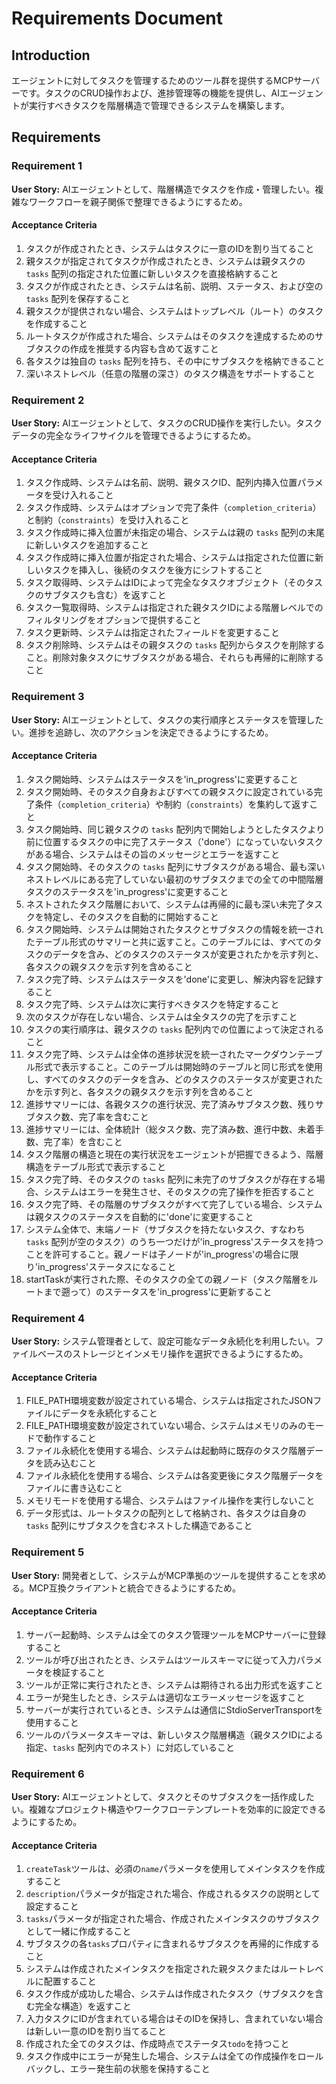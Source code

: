 # Requirements Document

## Introduction

エージェントに対してタスクを管理するためのツール群を提供するMCPサーバーです。タスクのCRUD操作および、進捗管理等の機能を提供し、AIエージェントが実行すべきタスクを階層構造で管理できるシステムを構築します。

## Requirements

### Requirement 1

**User Story:** AIエージェントとして、階層構造でタスクを作成・管理したい。複雑なワークフローを親子関係で整理できるようにするため。

#### Acceptance Criteria

1. タスクが作成されたとき、システムはタスクに一意のIDを割り当てること
2. 親タスクが指定されてタスクが作成されたとき、システムは親タスクの `tasks` 配列の指定された位置に新しいタスクを直接格納すること
3. タスクが作成されたとき、システムは名前、説明、ステータス、および空の `tasks` 配列を保存すること
4. 親タスクが提供されない場合、システムはトップレベル（ルート）のタスクを作成すること
5. ルートタスクが作成された場合、システムはそのタスクを達成するためのサブタスクの作成を推奨する内容も含めて返すこと
6. 各タスクは独自の `tasks` 配列を持ち、その中にサブタスクを格納できること
7. 深いネストレベル（任意の階層の深さ）のタスク構造をサポートすること

### Requirement 2

**User Story:** AIエージェントとして、タスクのCRUD操作を実行したい。タスクデータの完全なライフサイクルを管理できるようにするため。

#### Acceptance Criteria

1. タスク作成時、システムは名前、説明、親タスクID、配列内挿入位置パラメータを受け入れること
2. タスク作成時、システムはオプションで完了条件（`completion_criteria`）と制約（`constraints`）を受け入れること
3. タスク作成時に挿入位置が未指定の場合、システムは親の `tasks` 配列の末尾に新しいタスクを追加すること
4. タスク作成時に挿入位置が指定された場合、システムは指定された位置に新しいタスクを挿入し、後続のタスクを後方にシフトすること
5. タスク取得時、システムはIDによって完全なタスクオブジェクト（そのタスクのサブタスクも含む）を返すこと
6. タスク一覧取得時、システムは指定された親タスクIDによる階層レベルでのフィルタリングをオプションで提供すること
7. タスク更新時、システムは指定されたフィールドを変更すること
8. タスク削除時、システムはその親タスクの `tasks` 配列からタスクを削除すること。削除対象タスクにサブタスクがある場合、それらも再帰的に削除すること

### Requirement 3

**User Story:** AIエージェントとして、タスクの実行順序とステータスを管理したい。進捗を追跡し、次のアクションを決定できるようにするため。

#### Acceptance Criteria

1. タスク開始時、システムはステータスを'in_progress'に変更すること
2. タスク開始時、そのタスク自身およびすべての親タスクに設定されている完了条件（`completion_criteria`）や制約（`constraints`）を集約して返すこと
3. タスク開始時、同じ親タスクの `tasks` 配列内で開始しようとしたタスクより前に位置するタスクの中に完了ステータス（'done'）になっていないタスクがある場合、システムはその旨のメッセージとエラーを返すこと
4. タスク開始時、そのタスクの `tasks` 配列にサブタスクがある場合、最も深いネストレベルにある完了していない最初のサブタスクまでの全ての中間階層タスクのステータスを'in_progress'に変更すること
5. ネストされたタスク階層において、システムは再帰的に最も深い未完了タスクを特定し、そのタスクを自動的に開始すること
6. タスク開始時、システムは開始されたタスクとサブタスクの情報を統一されたテーブル形式のサマリーと共に返すこと。このテーブルには、すべてのタスクのデータを含み、どのタスクのステータスが変更されたかを示す列と、各タスクの親タスクを示す列を含めること
7. タスク完了時、システムはステータスを'done'に変更し、解決内容を記録すること
8. タスク完了時、システムは次に実行すべきタスクを特定すること
9. 次のタスクが存在しない場合、システムは全タスクの完了を示すこと
10. タスクの実行順序は、親タスクの `tasks` 配列内での位置によって決定されること
11. タスク完了時、システムは全体の進捗状況を統一されたマークダウンテーブル形式で表示すること。このテーブルは開始時のテーブルと同じ形式を使用し、すべてのタスクのデータを含み、どのタスクのステータスが変更されたかを示す列と、各タスクの親タスクを示す列を含めること
12. 進捗サマリーには、各親タスクの進行状況、完了済みサブタスク数、残りサブタスク数、完了率を含むこと
13. 進捗サマリーには、全体統計（総タスク数、完了済み数、進行中数、未着手数、完了率）を含むこと
14. タスク階層の構造と現在の実行状況をエージェントが把握できるよう、階層構造をテーブル形式で表示すること
15. タスク完了時、そのタスクの `tasks` 配列に未完了のサブタスクが存在する場合、システムはエラーを発生させ、そのタスクの完了操作を拒否すること
16. タスク完了時、その階層のサブタスクがすべて完了している場合、システムは親タスクのステータスを自動的に'done'に変更すること
17. システム全体で、末端ノード（サブタスクを持たないタスク、すなわち `tasks` 配列が空のタスク）のうち一つだけが'in_progress'ステータスを持つことを許可すること。親ノードは子ノードが'in_progress'の場合に限り'in_progress'ステータスになること
18. startTaskが実行された際、そのタスクの全ての親ノード（タスク階層をルートまで遡って）のステータスを'in_progress'に更新すること

### Requirement 4

**User Story:** システム管理者として、設定可能なデータ永続化を利用したい。ファイルベースのストレージとインメモリ操作を選択できるようにするため。

#### Acceptance Criteria

1. FILE_PATH環境変数が設定されている場合、システムは指定されたJSONファイルにデータを永続化すること
2. FILE_PATH環境変数が設定されていない場合、システムはメモリのみのモードで動作すること
3. ファイル永続化を使用する場合、システムは起動時に既存のタスク階層データを読み込むこと
4. ファイル永続化を使用する場合、システムは各変更後にタスク階層データをファイルに書き込むこと
5. メモリモードを使用する場合、システムはファイル操作を実行しないこと
6. データ形式は、ルートタスクの配列として格納され、各タスクは自身の `tasks` 配列にサブタスクを含むネストした構造であること

### Requirement 5

**User Story:** 開発者として、システムがMCP準拠のツールを提供することを求める。MCP互換クライアントと統合できるようにするため。

#### Acceptance Criteria

1. サーバー起動時、システムは全てのタスク管理ツールをMCPサーバーに登録すること
2. ツールが呼び出されたとき、システムはツールスキーマに従って入力パラメータを検証すること
3. ツールが正常に実行されたとき、システムは期待される出力形式を返すこと
4. エラーが発生したとき、システムは適切なエラーメッセージを返すこと
5. サーバーが実行されているとき、システムは通信にStdioServerTransportを使用すること
6. ツールのパラメータスキーマは、新しいタスク階層構造（親タスクIDによる指定、`tasks` 配列内でのネスト）に対応していること

### Requirement 6

**User Story:** AIエージェントとして、タスクとそのサブタスクを一括作成したい。複雑なプロジェクト構造やワークフローテンプレートを効率的に設定できるようにするため。

#### Acceptance Criteria

1. `createTask`ツールは、必須の`name`パラメータを使用してメインタスクを作成すること
2. `description`パラメータが指定された場合、作成されるタスクの説明として設定すること
3. `tasks`パラメータが指定された場合、作成されたメインタスクのサブタスクとして一緒に作成すること
4. サブタスクの各`tasks`プロパティに含まれるサブタスクを再帰的に作成すること
5. システムは作成されたメインタスクを指定された親タスクまたはルートレベルに配置すること
6. タスク作成が成功した場合、システムは作成されたタスク（サブタスクを含む完全な構造）を返すこと
7. 入力タスクにIDが含まれている場合はそのIDを保持し、含まれていない場合は新しい一意のIDを割り当てること
8. 作成された全てのタスクは、作成時点でステータス`todo`を持つこと
9. タスク作成中にエラーが発生した場合、システムは全ての作成操作をロールバックし、エラー発生前の状態を保持すること
